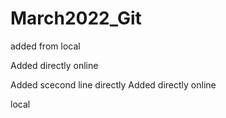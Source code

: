 # March2022_Git

added  from local

Added directly online


Added scecond line directly
Added directly online	

local
